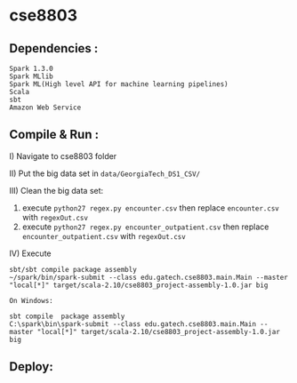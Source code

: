 
# cse8803 

## Dependencies :
```
Spark 1.3.0
Spark MLlib
Spark ML(High level API for machine learning pipelines)
Scala
sbt
Amazon Web Service
```

## Compile & Run :

I) Navigate to cse8803 folder

II) Put the big data set in ```data/GeorgiaTech_DS1_CSV/```

III) Clean the big data set:
1) execute ```python27 regex.py encounter.csv``` then replace ```encounter.csv``` with ```regexOut.csv```
2) execute ```python27 regex.py encounter_outpatient.csv``` then replace ```encounter_outpatient.csv``` with ```regexOut.csv```

IV) Execute
```
sbt/sbt compile package assembly
~/spark/bin/spark-submit --class edu.gatech.cse8803.main.Main --master "local[*]" target/scala-2.10/cse8803_project-assembly-1.0.jar big
```
    On Windows:
```
sbt compile  package assembly
C:\spark\bin\spark-submit --class edu.gatech.cse8803.main.Main --master "local[*]" target/scala-2.10/cse8803_project-assembly-1.0.jar big
```

## Deploy:
```
```